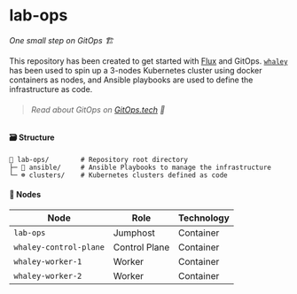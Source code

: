 # lab-ops

*One small step on GitOps 🏗️*

This repository has been created to get started with [Flux](https://fluxcd.io/) and GitOps. [`whaley`](https://github.com/imgios/whaley) has been used to spin up a 3-nodes Kubernetes cluster using docker containers as nodes, and Ansible playbooks are used to define the infrastructure as code.

> ###### Read about GitOps on [GitOps.tech](https://gitops.tech) 🚀

#### 🗃️ Structure
```shell
📁 lab-ops/        # Repository root directory
├─ 📄 ansible/     # Ansible Playbooks to manage the infrastructure
└─ ☸️ clusters/    # Kubernetes clusters defined as code
```

#### 🔧 Nodes

| Node | Role | Technology |
|------|------|------------|
| `lab-ops` | Jumphost | Container |
| `whaley-control-plane` | Control Plane | Container |
| `whaley-worker-1` | Worker | Container |
| `whaley-worker-2` | Worker | Container |
